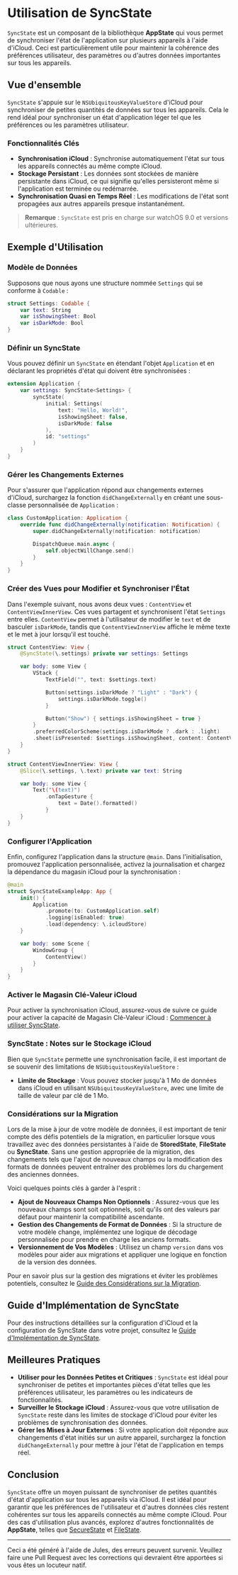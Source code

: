 # Utilisation de SyncState

`SyncState` est un composant de la bibliothèque **AppState** qui vous permet de synchroniser l'état de l'application sur plusieurs appareils à l'aide d'iCloud. Ceci est particulièrement utile pour maintenir la cohérence des préférences utilisateur, des paramètres ou d'autres données importantes sur tous les appareils.

## Vue d'ensemble

`SyncState` s'appuie sur le `NSUbiquitousKeyValueStore` d'iCloud pour synchroniser de petites quantités de données sur tous les appareils. Cela le rend idéal pour synchroniser un état d'application léger tel que les préférences ou les paramètres utilisateur.

### Fonctionnalités Clés

- **Synchronisation iCloud** : Synchronise automatiquement l'état sur tous les appareils connectés au même compte iCloud.
- **Stockage Persistant** : Les données sont stockées de manière persistante dans iCloud, ce qui signifie qu'elles persisteront même si l'application est terminée ou redémarrée.
- **Synchronisation Quasi en Temps Réel** : Les modifications de l'état sont propagées aux autres appareils presque instantanément.

> **Remarque** : `SyncState` est pris en charge sur watchOS 9.0 et versions ultérieures.

## Exemple d'Utilisation

### Modèle de Données

Supposons que nous ayons une structure nommée `Settings` qui se conforme à `Codable` :

```swift
struct Settings: Codable {
    var text: String
    var isShowingSheet: Bool
    var isDarkMode: Bool
}
```

### Définir un SyncState

Vous pouvez définir un `SyncState` en étendant l'objet `Application` et en déclarant les propriétés d'état qui doivent être synchronisées :

```swift
extension Application {
    var settings: SyncState<Settings> {
        syncState(
            initial: Settings(
                text: "Hello, World!",
                isShowingSheet: false,
                isDarkMode: false
            ),
            id: "settings"
        )
    }
}
```

### Gérer les Changements Externes

Pour s'assurer que l'application répond aux changements externes d'iCloud, surchargez la fonction `didChangeExternally` en créant une sous-classe personnalisée de `Application` :

```swift
class CustomApplication: Application {
    override func didChangeExternally(notification: Notification) {
        super.didChangeExternally(notification: notification)

        DispatchQueue.main.async {
            self.objectWillChange.send()
        }
    }
}
```

### Créer des Vues pour Modifier et Synchroniser l'État

Dans l'exemple suivant, nous avons deux vues : `ContentView` et `ContentViewInnerView`. Ces vues partagent et synchronisent l'état `Settings` entre elles. `ContentView` permet à l'utilisateur de modifier le `text` et de basculer `isDarkMode`, tandis que `ContentViewInnerView` affiche le même texte et le met à jour lorsqu'il est touché.

```swift
struct ContentView: View {
    @SyncState(\.settings) private var settings: Settings

    var body: some View {
        VStack {
            TextField("", text: $settings.text)

            Button(settings.isDarkMode ? "Light" : "Dark") {
                settings.isDarkMode.toggle()
            }

            Button("Show") { settings.isShowingSheet = true }
        }
        .preferredColorScheme(settings.isDarkMode ? .dark : .light)
        .sheet(isPresented: $settings.isShowingSheet, content: ContentViewInnerView.init)
    }
}

struct ContentViewInnerView: View {
    @Slice(\.settings, \.text) private var text: String

    var body: some View {
        Text("\(text)")
            .onTapGesture {
                text = Date().formatted()
            }
    }
}
```

### Configurer l'Application

Enfin, configurez l'application dans la structure `@main`. Dans l'initialisation, promouvez l'application personnalisée, activez la journalisation et chargez la dépendance du magasin iCloud pour la synchronisation :

```swift
@main
struct SyncStateExampleApp: App {
    init() {
        Application
            .promote(to: CustomApplication.self)
            .logging(isEnabled: true)
            .load(dependency: \.icloudStore)
    }

    var body: some Scene {
        WindowGroup {
            ContentView()
        }
    }
}
```

### Activer le Magasin Clé-Valeur iCloud

Pour activer la synchronisation iCloud, assurez-vous de suivre ce guide pour activer la capacité de Magasin Clé-Valeur iCloud : [Commencer à utiliser SyncState](https://github.com/0xLeif/AppState/wiki/Starting-to-use-SyncState).

### SyncState : Notes sur le Stockage iCloud

Bien que `SyncState` permette une synchronisation facile, il est important de se souvenir des limitations de `NSUbiquitousKeyValueStore` :

- **Limite de Stockage** : Vous pouvez stocker jusqu'à 1 Mo de données dans iCloud en utilisant `NSUbiquitousKeyValueStore`, avec une limite de taille de valeur par clé de 1 Mo.

### Considérations sur la Migration

Lors de la mise à jour de votre modèle de données, il est important de tenir compte des défis potentiels de la migration, en particulier lorsque vous travaillez avec des données persistantes à l'aide de **StoredState**, **FileState** ou **SyncState**. Sans une gestion appropriée de la migration, des changements tels que l'ajout de nouveaux champs ou la modification des formats de données peuvent entraîner des problèmes lors du chargement des anciennes données.

Voici quelques points clés à garder à l'esprit :
- **Ajout de Nouveaux Champs Non Optionnels** : Assurez-vous que les nouveaux champs sont soit optionnels, soit qu'ils ont des valeurs par défaut pour maintenir la compatibilité ascendante.
- **Gestion des Changements de Format de Données** : Si la structure de votre modèle change, implémentez une logique de décodage personnalisée pour prendre en charge les anciens formats.
- **Versionnement de Vos Modèles** : Utilisez un champ `version` dans vos modèles pour aider aux migrations et appliquer une logique en fonction de la version des données.

Pour en savoir plus sur la gestion des migrations et éviter les problèmes potentiels, consultez le [Guide des Considérations sur la Migration](migration-considerations.md).

## Guide d'Implémentation de SyncState

Pour des instructions détaillées sur la configuration d'iCloud et la configuration de SyncState dans votre projet, consultez le [Guide d'Implémentation de SyncState](syncstate-implementation.md).

## Meilleures Pratiques

- **Utiliser pour les Données Petites et Critiques** : `SyncState` est idéal pour synchroniser de petites et importantes pièces d'état telles que les préférences utilisateur, les paramètres ou les indicateurs de fonctionnalités.
- **Surveiller le Stockage iCloud** : Assurez-vous que votre utilisation de `SyncState` reste dans les limites de stockage d'iCloud pour éviter les problèmes de synchronisation des données.
- **Gérer les Mises à Jour Externes** : Si votre application doit répondre aux changements d'état initiés sur un autre appareil, surchargez la fonction `didChangeExternally` pour mettre à jour l'état de l'application en temps réel.

## Conclusion

`SyncState` offre un moyen puissant de synchroniser de petites quantités d'état d'application sur tous les appareils via iCloud. Il est idéal pour garantir que les préférences de l'utilisateur et d'autres données clés restent cohérentes sur tous les appareils connectés au même compte iCloud. Pour des cas d'utilisation plus avancés, explorez d'autres fonctionnalités de **AppState**, telles que [SecureState](usage-securestate.md) et [FileState](usage-filestate.md).

---
Ceci a été généré à l'aide de Jules, des erreurs peuvent survenir. Veuillez faire une Pull Request avec les corrections qui devraient être apportées si vous êtes un locuteur natif.
